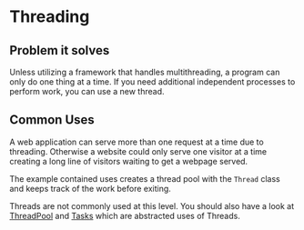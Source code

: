 # Threading

## Problem it solves
Unless utilizing a framework that handles multithreading, a program can only do one thing at a time. If you need additional independent processes to perform work, you can use a new thread.

## Common Uses
A web application can serve more than one request at a time due to threading. Otherwise a website could only serve one visitor at a time creating a long line of visitors waiting to get a webpage served.

The example contained uses creates a thread pool with the `Thread` class and keeps track of the work before exiting.

Threads are not commonly used at this level. You should also have a look at [ThreadPool](https://msdn.microsoft.com/en-us/library/system.threading.threadpool(v=vs.110).aspx) and [Tasks](https://msdn.microsoft.com/en-us/library/system.threading.tasks.task(v=vs.110).aspx) which are abstracted uses of Threads.
